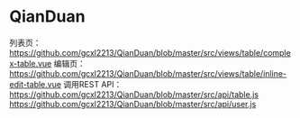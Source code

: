# QianDuan
列表页：https://github.com/gcxl2213/QianDuan/blob/master/src/views/table/complex-table.vue
编辑页：https://github.com/gcxl2213/QianDuan/blob/master/src/views/table/inline-edit-table.vue
调用REST API：
https://github.com/gcxl2213/QianDuan/blob/master/src/api/table.js
https://github.com/gcxl2213/QianDuan/blob/master/src/api/user.js


